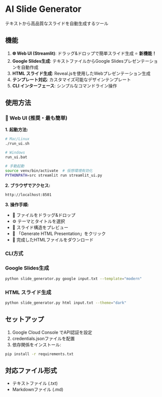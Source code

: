 # AI Slide Generator

テキストから高品質なスライドを自動生成するツール

## 機能

1. **🌐 Web UI (Streamlit)**: ドラッグ&ドロップで簡単スライド生成 ⭐ **新機能！**
2. **Google Slides生成**: テキストファイルからGoogle Slidesプレゼンテーションを自動作成
3. **HTML スライド生成**: Reveal.jsを使用したWebプレゼンテーション生成
4. **テンプレート対応**: カスタマイズ可能なデザインテンプレート
5. **CLI インターフェース**: シンプルなコマンドライン操作

## 使用方法

### 🌟 Web UI (推奨・最も簡単)

**1. 起動方法:**
```bash
# Mac/Linux
./run_ui.sh

# Windows
run_ui.bat

# 手動起動
source venv/bin/activate  # 仮想環境有効化
PYTHONPATH=src streamlit run streamlit_ui.py
```

**2. ブラウザでアクセス:**
```
http://localhost:8501
```

**3. 操作手順:**
- 📁 ファイルをドラッグ&ドロップ
- ⚙️ テーマとタイトルを選択
- 👀 スライド構造をプレビュー
- 🚀 「Generate HTML Presentation」をクリック
- 💾 完成したHTMLファイルをダウンロード

### CLI方式

### Google Slides生成
```bash
python slide_generator.py google input.txt --template="modern"
```

### HTML スライド生成
```bash
python slide_generator.py html input.txt --theme="dark"
```

## セットアップ

1. Google Cloud Console でAPI認証を設定
2. credentials.jsonファイルを配置
3. 依存関係をインストール:
```bash
pip install -r requirements.txt
```

## 対応ファイル形式

- テキストファイル (.txt)
- Markdownファイル (.md)